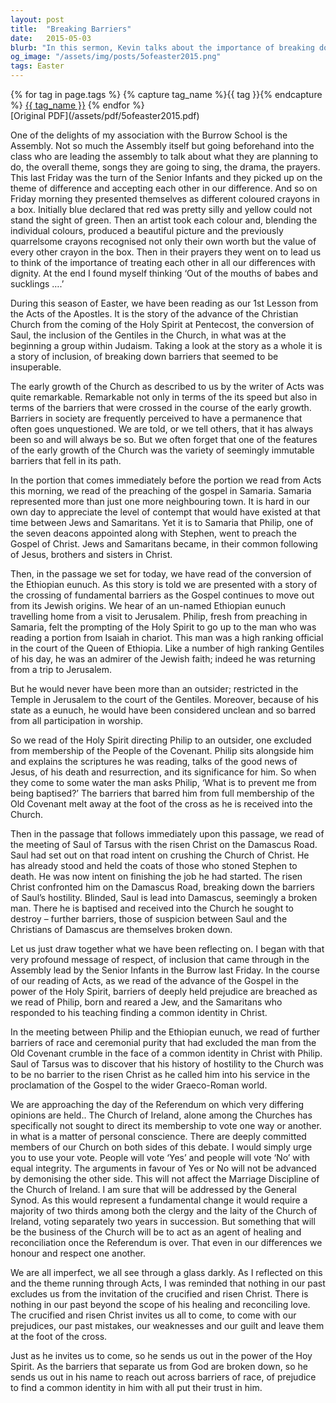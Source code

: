 ```yaml
---
layout: post
title:  "Breaking Barriers"
date:   2015-05-03
blurb: "In this sermon, Kevin talks about the importance of breaking down barriers and accepting each other in our differences. He uses stories from the Bible to illustrate how barriers of race, prejudice, and hostility were broken down through the teachings of Christ. He emphasizes that nothing in our past excludes us from the invitation of the crucified and risen Christ, and encourages us to leave our prejudices and past mistakes at the foot of the cross."
og_image: "/assets/img/posts/5ofeaster2015.png"
tags: Easter
---    
```

<div class="tag-pills">
  {% for tag in page.tags %}
    {% capture tag_name %}{{ tag }}{% endcapture %}
    <a href="{{ site.baseurl }}/tag/{{ tag_name }}" class="tag-pill">{{ tag_name }}</a>
  {% endfor %}
</div>
[Original PDF](/assets/pdf/5ofeaster2015.pdf)

One of the delights of my association with the Burrow School is the Assembly. Not so much the Assembly itself but going beforehand into the class who are leading the assembly to talk about what they are planning to do, the overall theme, songs they are going to sing, the drama, the prayers. This last Friday was the turn of the Senior Infants and they picked up on the theme of difference and accepting each other in our difference. And so on Friday morning they presented themselves as different coloured crayons in a box. Initially blue declared that red was pretty silly and yellow could not stand the sight of green. Then an artist took each colour and, blending the individual colours, produced a beautiful picture and the previously quarrelsome crayons recognised not only their own worth but the value of every other crayon in the box. Then in their prayers they went on to lead us to think of the importance of treating each other in all our differences with dignity. At the end I found myself thinking ‘Out of the mouths of babes and sucklings ….’

During this season of Easter, we have been reading as our 1st Lesson from the Acts of the Apostles. It is the story of the advance of the Christian Church from the coming of the Holy Spirit at Pentecost, the conversion of Saul, the inclusion of the Gentiles in the Church, in what was at the beginning a group within Judaism. Taking a look at the story as a whole it is a story of inclusion, of breaking down barriers that seemed to be insuperable.

The early growth of the Church as described to us by the writer of Acts was quite remarkable. Remarkable not only in terms of the its speed but also in terms of the barriers that were crossed in the course of the early growth. Barriers in society are frequently perceived to have a permanence that often goes unquestioned. We are told, or we tell others, that it has always been so and will always be so. But we often forget that one of the features of the early growth of the Church was the variety of seemingly immutable barriers that fell in its path.

In the portion that comes immediately before the portion we read from Acts this morning, we read of the preaching of the gospel in Samaria. Samaria represented more than just one more neighbouring town. It is hard in our own day to appreciate the level of contempt that would have existed at that time between Jews and Samaritans. Yet it is to Samaria that Philip, one of the seven deacons appointed along with Stephen, went to preach the Gospel of Christ. Jews and Samaritans became, in their common following of Jesus, brothers and sisters in Christ.

Then, in the passage we set for today, we have read of the conversion of the Ethiopian eunuch. As this story is told we are presented with a story of the crossing of fundamental barriers as the Gospel continues to move out from its Jewish origins. We hear of an un-named Ethiopian eunuch travelling home from a visit to Jerusalem. Philip, fresh from preaching in Samaria, felt the prompting of the Holy Spirit to go up to the man who was reading a portion from Isaiah in chariot. This man was a high ranking official in the court of the Queen of Ethiopia. Like a number of high ranking Gentiles of his day, he was an admirer of the Jewish faith; indeed he was returning from a trip to Jerusalem.

But he would never have been more than an outsider; restricted in the Temple in Jerusalem to the court of the Gentiles. Moreover, because of his state as a eunuch, he would have been considered unclean and so barred from all participation in worship.

So we read of the Holy Spirit directing Philip to an outsider, one excluded from membership of the People of the Covenant. Philip sits alongside him and explains the scriptures he was reading, talks of the good news of Jesus, of his death and resurrection, and its significance for him. So when they come to some water the man asks Philip, ‘What is to prevent me from being baptised?’ The barriers that barred him from full membership of the Old Covenant melt away at the foot of the cross as he is received into the Church.

Then in the passage that follows immediately upon this passage, we read of the meeting of Saul of Tarsus with the risen Christ on the Damascus Road. Saul had set out on that road intent on crushing the Church of Christ. He has already stood and held the coats of those who stoned Stephen to death. He was now intent on finishing the job he had started. The risen Christ confronted him on the Damascus Road, breaking down the barriers of Saul’s hostility. Blinded, Saul is lead into Damascus, seemingly a broken man. There he is baptised and received into the Church he sought to destroy – further barriers, those of suspicion between Saul and the Christians of Damascus are themselves broken down.

Let us just draw together what we have been reflecting on. I began with that very profound message of respect, of inclusion that came through in the Assembly lead by the Senior Infants in the Burrow last Friday. In the course of our reading of Acts, as we read of the advance of the Gospel in the power of the Holy Spirit, barriers of deeply held prejudice are breached as we read of Philip, born and reared a Jew, and the Samaritans who responded to his teaching finding a common identity in Christ.

In the meeting between Philip and the Ethiopian eunuch, we read of further barriers of race and ceremonial purity that had excluded the man from the Old Covenant crumble in the face of a common identity in Christ with Philip. Saul of Tarsus was to discover that his history of hostility to the Church was to be no barrier to the risen Christ as he called him into his service in the proclamation of the Gospel to the wider Graeco-Roman world.

We are approaching the day of the Referendum on which very differing opinions are held.. The Church of Ireland, alone among the Churches has specifically not sought to direct its membership to vote one way or another. in what is a matter of personal conscience. There are deeply committed members of our Church on both sides of this debate. I would simply urge you to use your vote. People will vote ‘Yes’ and people will vote ‘No’ with equal integrity. The arguments in favour of Yes or No will not be advanced by demonising the other side. This will not affect the Marriage Discipline of the Church of Ireland. I am sure that will be addressed by the General Synod. As this would represent a fundamental change it would require a majority of two thirds among both the clergy and the laity of the Church of Ireland, voting separately two years in succession. But something that will be the business of the Church will be to act as an agent of healing and reconciliation once the Referendum is over. That even in our differences we honour and respect one another.

We are all imperfect, we all see through a glass darkly. As I reflected on this and the theme running through Acts, I was reminded that nothing in our past excludes us from the invitation of the crucified and risen Christ. There is nothing in our past beyond the scope of his healing and reconciling love. The crucified and risen Christ invites us all to come, to come with our prejudices, our past mistakes, our weaknesses and our guilt and leave them at the foot of the cross.

Just as he invites us to come, so he sends us out in the power of the Hoy Spirit. As the barriers that separate us from God are broken down, so he sends us out in his name to reach out across barriers of race, of prejudice to find a common identity in him with all put their trust in him.
